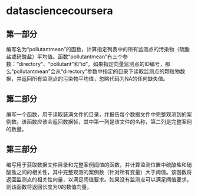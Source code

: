 datasciencecoursera
===================
## 第一部分
编写名为“pollutantmean”的函数，计算指定列表中的所有监测点的污染物（硫酸盐或硝酸盐）平均值。函数“pollutantmean”有三个参数：“directory”、“pollutant”和“id”。如果指定向量监测点的ID编号，那么“pollutantmean”会从“directory”参数中指定的目录下读取监测点的颗粒物数据，并返回所有监测点的污染物平均值，忽略代码为NA的任何缺失值。

## 第二部分
编写一个函数，用于读取装满文件的目录，并报告每个数据文件中完整观测到的案例数。该函数应该会返回数据帧，其中第一列是该文件的名称，第二列是完整案例的数量。

## 第三部分
编写用于获取数据文件目录和完整案例阈值的函数，并计算监测位置中硫酸盐和硝酸盐之间的相关性，其中完整观测的案例数（针对所有变量）大于阈值。该函数将返回监测点的相关性向量，以满足阈值要求。如果没有监测点可以满足阈值要求，则该函数将返回长度为0的数值向量。
